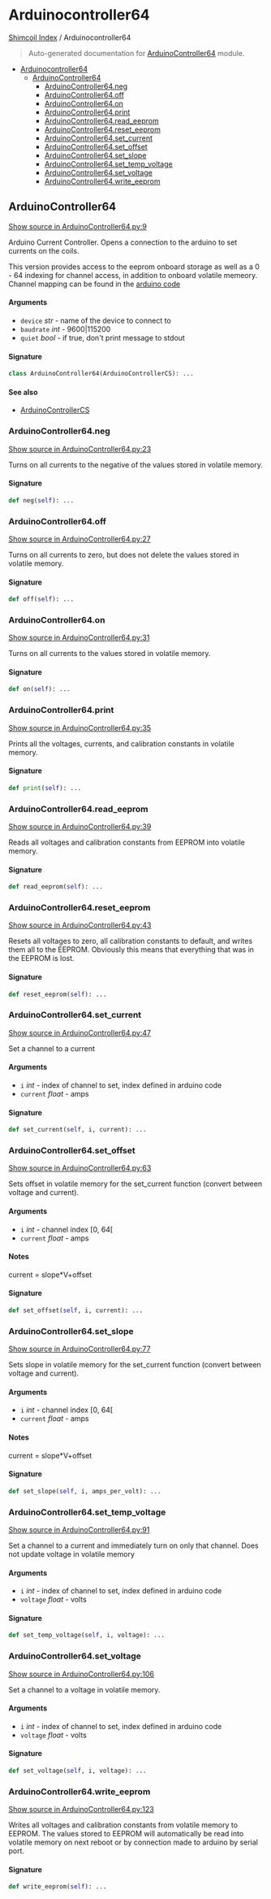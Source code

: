 # Arduinocontroller64

[Shimcoil Index](./README.md#shimcoil-index) / Arduinocontroller64

> Auto-generated documentation for [ArduinoController64](../../../ArduinoController64.py) module.

- [Arduinocontroller64](#arduinocontroller64)
  - [ArduinoController64](#arduinocontroller64)
    - [ArduinoController64.neg](#arduinocontroller64()neg)
    - [ArduinoController64.off](#arduinocontroller64()off)
    - [ArduinoController64.on](#arduinocontroller64()on)
    - [ArduinoController64.print](#arduinocontroller64()print)
    - [ArduinoController64.read_eeprom](#arduinocontroller64()read_eeprom)
    - [ArduinoController64.reset_eeprom](#arduinocontroller64()reset_eeprom)
    - [ArduinoController64.set_current](#arduinocontroller64()set_current)
    - [ArduinoController64.set_offset](#arduinocontroller64()set_offset)
    - [ArduinoController64.set_slope](#arduinocontroller64()set_slope)
    - [ArduinoController64.set_temp_voltage](#arduinocontroller64()set_temp_voltage)
    - [ArduinoController64.set_voltage](#arduinocontroller64()set_voltage)
    - [ArduinoController64.write_eeprom](#arduinocontroller64()write_eeprom)

## ArduinoController64

[Show source in ArduinoController64.py:9](../../../ArduinoController64.py#L9)

Arduino Current Controller. Opens a connection to the arduino to set
currents on the coils.

This version provides access to the eeprom onboard storage as well as a
0 - 64 indexing for channel access, in addition to onboard volatile memeory.
Channel mapping can be found in the [arduino code](https://github.com/ucn-triumf/ShimCoil_SerialArduino)

#### Arguments

- `device` *str* - name of the device to connect to
- `baudrate` *int* - 9600|115200
- `quiet` *bool* - if true, don't print message to stdout

#### Signature

```python
class ArduinoController64(ArduinoControllerCS): ...
```

#### See also

- [ArduinoControllerCS](./ArduinoControllerCS.md#arduinocontrollercs)

### ArduinoController64.neg

[Show source in ArduinoController64.py:23](../../../ArduinoController64.py#L23)

Turns on all currents to the negative of the values stored in volatile memory.

#### Signature

```python
def neg(self): ...
```

### ArduinoController64.off

[Show source in ArduinoController64.py:27](../../../ArduinoController64.py#L27)

Turns on all currents to zero, but does not delete the values stored in volatile memory.

#### Signature

```python
def off(self): ...
```

### ArduinoController64.on

[Show source in ArduinoController64.py:31](../../../ArduinoController64.py#L31)

Turns on all currents to the values stored in volatile memory.

#### Signature

```python
def on(self): ...
```

### ArduinoController64.print

[Show source in ArduinoController64.py:35](../../../ArduinoController64.py#L35)

Prints all the voltages, currents, and calibration constants in volatile memory.

#### Signature

```python
def print(self): ...
```

### ArduinoController64.read_eeprom

[Show source in ArduinoController64.py:39](../../../ArduinoController64.py#L39)

Reads all voltages and calibration constants from EEPROM into volatile memory.

#### Signature

```python
def read_eeprom(self): ...
```

### ArduinoController64.reset_eeprom

[Show source in ArduinoController64.py:43](../../../ArduinoController64.py#L43)

Resets all voltages to zero, all calibration constants to default, and writes them all to the EEPROM. Obviously this means that everything that was in the EEPROM is lost.

#### Signature

```python
def reset_eeprom(self): ...
```

### ArduinoController64.set_current

[Show source in ArduinoController64.py:47](../../../ArduinoController64.py#L47)

Set a channel to a current

#### Arguments

- `i` *int* - index of channel to set, index defined in arduino code
- `current` *float* - amps

#### Signature

```python
def set_current(self, i, current): ...
```

### ArduinoController64.set_offset

[Show source in ArduinoController64.py:63](../../../ArduinoController64.py#L63)

Sets offset in volatile memory for the set_current function  (convert between voltage and current).

#### Arguments

- `i` *int* - channel index [0, 64[
- `current` *float* - amps

#### Notes

current = slope*V+offset

#### Signature

```python
def set_offset(self, i, current): ...
```

### ArduinoController64.set_slope

[Show source in ArduinoController64.py:77](../../../ArduinoController64.py#L77)

Sets slope in volatile memory for the set_current function (convert between voltage and current).

#### Arguments

- `i` *int* - channel index [0, 64[
- `current` *float* - amps

#### Notes

current = slope*V+offset

#### Signature

```python
def set_slope(self, i, amps_per_volt): ...
```

### ArduinoController64.set_temp_voltage

[Show source in ArduinoController64.py:91](../../../ArduinoController64.py#L91)

Set a channel to a current and immediately turn on only that channel. Does not update voltage in volatile memory

#### Arguments

- `i` *int* - index of channel to set, index defined in arduino code
- `voltage` *float* - volts

#### Signature

```python
def set_temp_voltage(self, i, voltage): ...
```

### ArduinoController64.set_voltage

[Show source in ArduinoController64.py:106](../../../ArduinoController64.py#L106)

Set a channel to a voltage in volatile memory.

#### Arguments

- `i` *int* - index of channel to set, index defined in arduino code
- `voltage` *float* - volts

#### Signature

```python
def set_voltage(self, i, voltage): ...
```

### ArduinoController64.write_eeprom

[Show source in ArduinoController64.py:123](../../../ArduinoController64.py#L123)

Writes all voltages and calibration constants from volatile memory to EEPROM. The values stored to EEPROM will automatically be read into volatile memory on next reboot or by connection made to arduino by serial port.

#### Signature

```python
def write_eeprom(self): ...
```